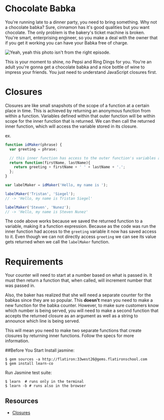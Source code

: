 # Chocolate Babka
You're running late to a dinner party, you need to bring something.  Why not a chocolate babka? Sure, cinnamon has it's good qualities but you want chocolate.  The only problem is the bakery's ticket machine is broken.  You're smart, enterprising engineer, so you make a deal with the owner that if you get it working you can have your Babka free of charge.

![Yeah, yeah this photo isn't from the right episode.](http://www.quickmeme.com/img/27/27aa816144b2b20b96d7fdeb5e1cc1a1ebbe868ccbecea807fd75761e6ac2a79.jpg)

This is your moment to shine, no Pepsi and Ring Dings for you.  You're an adult you're gonna get a chocolate babka and a nice bottle of wine to impress your friends.  You just need to understand JavaScript closures first.

# Closures
Closures are like small snapshots of the scope of a function at a certain place in time.  This is achieved by returning an anonymous function from within a function.  Variables defined within that outer function will be within scope for the inner function that is returned.  We can then call the returned inner function, which will access the variable stored in its closure.

ex.
```javascript
function idMaker(phrase) {
  var greeting = phrase;

  // this inner function has access to the outer function's variables and argument(s)
  return function(firstName, lastName){
    return greeting + firstName + ' ' + lastName + '.';
  };
}

var labelMaker = idMaker('Hello, my name is ');

labelMaker('Tristan', 'Siegel');
// -> 'Hello, my name is Tristan Siegel'

labelMaker('Steven', 'Nunez');
// -> 'Hello, my name is Steven Nunez'
```

The code above works because we saved the returned function to a variable, making it a function expression. Because as the code was run the inner function had access to the `greeting` variable it now has saved access to it.  Even though we can not directly access `greeting` we can see its value gets returned when we call the `labelMaker` function.

# Requirements
Your counter will need to start at a number based on what is passed in. It must then return a function that, when called, will increment number that was passed in.

Also, the baker has realized that she will need a separate counter for the babkas since they are so popular.  This __doesn't__ mean you need to make a new function for the babka counter. However, to make sure customers know which number is being served, you will need to make a second function that accepts the returned closure as an argument as well as a string to announce which line is being served.

This will mean you need to make two separate functions that create closures by returning inner functions.  Follow the specs for more information.

##Before You Start
Install jasmine:
  ```shell
  $ gem sources -a http://flatiron:33west26@gems.flatironschool.com
  $ gem install learn-co
  ```
Run Jasmine test suite:
  ```shell
  $ learn  # runs only in the terminal
  $ learn -b # runs also in the browser
  ```

## Resources
* [Closures](http://javascriptissexy.com/understand-javascript-closures-with-ease/)
